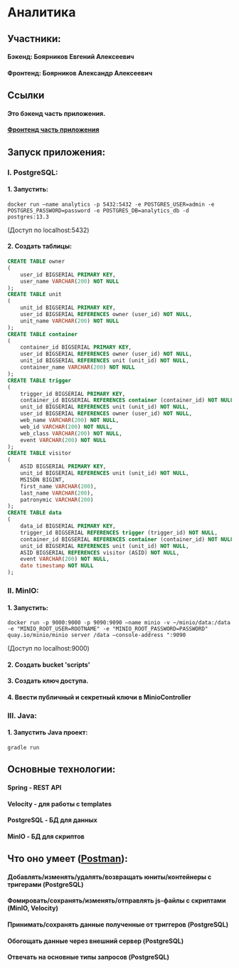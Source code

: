 # Аналитика  

## Участники:  
#### Бэкенд: Боярников Евгений Алексеевич  
#### Фронтенд: Боярников Александр Алексеевич  

## Ссылки
#### Это бэкенд часть приложения.  
#### [Фронтенд часть приложения](https://github.com/gmvrpw/analytic-ui)  
 
## Запуск приложения:  
### I. PostgreSQL:
#### 1. Запустить:    
```shell
docker run —name analytics -p 5432:5432 -e POSTGRES_USER=admin -e POSTGRES_PASSWORD=password -e POSTGRES_DB=analytics_db -d postgres:13.3  
```
(Доступ по localhost:5432)  
#### 2. Создать таблицы:    
```sql
CREATE TABLE owner  
(  
    user_id BIGSERIAL PRIMARY KEY,  
    user_name VARCHAR(200) NOT NULL  
);  
CREATE TABLE unit  
(  
    unit_id BIGSERIAL PRIMARY KEY,  
    user_id BIGSERIAL REFERENCES owner (user_id) NOT NULL,  
    unit_name VARCHAR(200) NOT NULL  
);  
CREATE TABLE container  
(  
    container_id BIGSERIAL PRIMARY KEY,  
    user_id BIGSERIAL REFERENCES owner (user_id) NOT NULL,  
    unit_id BIGSERIAL REFERENCES unit (unit_id) NOT NULL,  
    container_name VARCHAR(200) NOT NULL  
);  
CREATE TABLE trigger  
(  
    trigger_id BIGSERIAL PRIMARY KEY,  
    container_id BIGSERIAL REFERENCES container (container_id) NOT NULL,  
    unit_id BIGSERIAL REFERENCES unit (unit_id) NOT NULL,  
    user_id BIGSERIAL REFERENCES owner (user_id) NOT NULL,  
    web_name VARCHAR(200) NOT NULL,  
    web_id VARCHAR(200) NOT NULL,  
    web_class VARCHAR(200) NOT NULL,  
    event VARCHAR(200) NOT NULL  
);  
CREATE TABLE visitor  
(  
    ASID BIGSERIAL PRIMARY KEY,  
    unit_id BIGSERIAL REFERENCES unit (unit_id) NOT NULL,  
    MSISDN BIGINT,  
    first_name VARCHAR(200),  
    last_name VARCHAR(200),  
    patronymic VARCHAR(200)  
);  
CREATE TABLE data  
(  
    data_id BIGSERIAL PRIMARY KEY,  
    trigger_id BIGSERIAL REFERENCES trigger (trigger_id) NOT NULL,  
    container_id BIGSERIAL REFERENCES container (container_id) NOT NULL,  
    unit_id BIGSERIAL REFERENCES unit (unit_id) NOT NULL,  
    ASID BIGSERIAL REFERENCES visitor (ASID) NOT NULL,  
    event VARCHAR(200) NOT NULL,  
    date timestamp NOT NULL  
);   
```
### II. MinIO:  
#### 1. Запустить: 
```shell
docker run -p 9000:9000 -p 9090:9090 —name minio -v ~/minio/data:/data -e "MINIO_ROOT_USER=ROOTNAME" -e "MINIO_ROOT_PASSWORD=PASSWORD" quay.io/minio/minio server /data —console-address ":9090  
```
(Доступ по localhost:9000)  
#### 2. Создать bucket 'scripts'  
#### 3. Создать ключ доступа.  
#### 4. Ввести публичный и секретный ключи в MinioController    
### III. Java:  
#### 1. Запустить Java проект:
```shell
gradle run
```


## Основные технологии:  
#### Spring - REST API  
#### Velocity - для работы с templates  
#### PostgreSQL - БД для данных   
#### MinIO - БД для скриптов  
  
## Что оно умеет ([Postman](https://documenter.getpostman.com/view/24365536/2s8YzZPKFp)):
#### Добавлять/изменять/удалять/возвращать юниты/контейнеры с тригерами (PostgreSQL)  
#### Фомировать/сохранять/изменять/отправлять js-файлы с скриптами (MinIO, Velocity)  
#### Принимать/сохранять данные полученные от триггеров (PostgreSQL)  
#### Обогощать данные через внешний сервер (PostgreSQL)  
#### Отвечать на основные типы запросов (PostgreSQL)  

